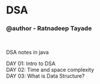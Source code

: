 # DSA
<h3>@author - Ratnadeep Tayade</h3><br>

DSA notes in java<br>

DAY 01: Intro to DSA<br>
DAY 02: Time and space complexity<br>
DAY 03: What is Data Structure?<br>
